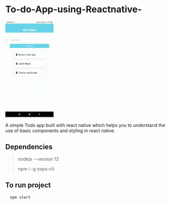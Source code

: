 # To-do-App-using-Reactnative-

<div text-align=center>
  <img src=Todoapp.gif width="30%" height="30%" />
</div>

A simple Todo app built with react native which helps you to understand the use of basic components and styling in react native. 

## Dependencies
>nodejs --version 12

>npm i -g expo-cli

## To run project
```bash
  npm start
```
